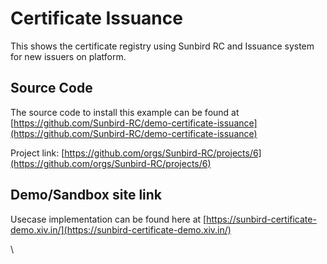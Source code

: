 # Certificate Issuance

This shows the certificate registry using Sunbird RC and Issuance system for new issuers on platform.

## Source Code

The source code to install this example can be found at [https://github.com/Sunbird-RC/demo-certificate-issuance](https://github.com/Sunbird-RC/demo-certificate-issuance)

Project link: [https://github.com/orgs/Sunbird-RC/projects/6](https://github.com/orgs/Sunbird-RC/projects/6)

## Demo/Sandbox site link

Usecase implementation can be found here at [https://sunbird-certificate-demo.xiv.in/](https://sunbird-certificate-demo.xiv.in/)

\
